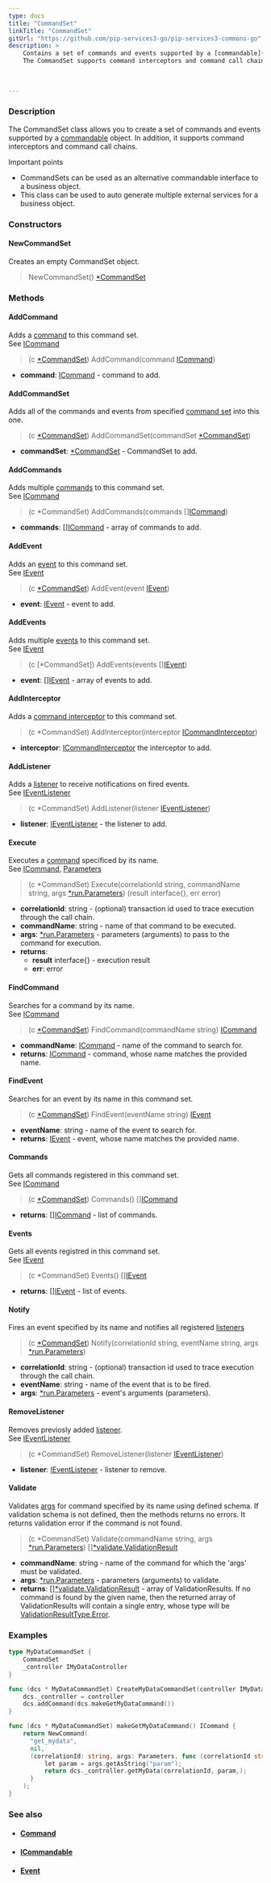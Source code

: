 ```yaml
---
type: docs
title: "CommandSet"
linkTitle: "CommandSet"
gitUrl: "https://github.com/pip-services3-go/pip-services3-commons-go"
description: > 
    Contains a set of commands and events supported by a [commandable](../icommandable) object.
    The CommandSet supports command interceptors and command call chains.
    
 
    
---
```


### Description

The CommandSet class allows you to create a set of commands and events supported by a [commandable](../icommandable) object. In addition, it supports command interceptors and command call chains.

Important points

- CommandSets can be used as an alternative commandable interface to a business object.
- This class can be used to auto generate multiple external services for a business object.

### Constructors

#### NewCommandSet
Creates an empty CommandSet object.

> NewCommandSet() [*CommandSet]()

### Methods

#### AddCommand
Adds a [command](../command) to this command set.  
See [ICommand](../icommand)

> (c [*CommandSet]()) AddCommand(command [ICommand](../icommand))

- **command**: [ICommand](../icommand) - command to add.

#### AddCommandSet
Adds all of the commands and events from specified [command set](../command_set)
into this one. 

> (c [*CommandSet]()) AddCommandSet(commandSet [*CommandSet]())

- **commandSet**: [*CommandSet]() - CommandSet to add.

#### AddCommands
Adds multiple [commands](../command) to this command set.  
See [ICommand](../icommand)

> (c *CommandSet) AddCommands(commands [][ICommand](../icommand))

- **commands**: [][ICommand](../icommand) - array of commands to add.


#### AddEvent
Adds an [event](../event) to this command set.  
See [IEvent](../ievent)

> (c [*CommandSet]()) AddEvent(event [IEvent](../ievent))

- **event**: [IEvent](../ievent) - event to add.

#### AddEvents
Adds multiple [events](../event) to this command set.  
See [IEvent](../ievent)

> (c [*CommandSet]) AddEvents(events [][IEvent](../ievent))

- **event**: [][IEvent](../ievent) - array of events to add.

#### AddInterceptor
Adds a [command interceptor](../command_interceptor) to this command set.

> (c *CommandSet) AddInterceptor(interceptor [ICommandInterceptor](../icommand_interceptor))

- **interceptor**: [ICommandInterceptor](../icommand_interceptor) the interceptor to add.

#### AddListener
Adds a [listener](../event_listener) to receive notifications on fired events.  
See [IEventListener](../ievent_listener)

> (c *CommandSet) AddListener(listener [IEventListener](../ievent_listener))

- **listener**: [IEventListener](../ievent_listener) - the listener to add.

#### Execute
Executes a [command](../command) specificed by its name.  
See [ICommand](../icommand), [Parameters](../../run/parameters)

> (c *CommandSet) Execute(correlationId string, commandName string, args [*run.Parameters](../../run/parameters)) (result interface{}, err error)

- **correlationId**: string - (optional) transaction id used to trace execution through the call chain.
- **commandName**: string - name of that command to be executed.
- **args**: [*run.Parameters](../../run/parameters) - parameters (arguments) to pass to the command for execution.
- **returns**:
    - **result** interface{} - execution result
    - **err**: error

#### FindCommand
Searches for a command by its name.  
See [ICommand](../icommand)

> (c [*CommandSet]()) FindCommand(commandName string) [ICommand](../icommand)

- **commandName**: [ICommand](../icommand) - name of the command to search for.
- **returns**: [ICommand](../icommand) - command, whose name matches the provided name.

#### FindEvent
Searches for an event by its name in this command set.

> (c [*CommandSet]()) FindEvent(eventName string) [IEvent](../ievent)

- **eventName**: string - name of the event to search for.
- **returns**: [IEvent](../ievent) - event, whose name matches the provided name.


#### Commands
Gets all commands registered in this command set.  
See [ICommand](../icommand)

> (c [*CommandSet]()) Commands() [][ICommand](../icommand)

- **returns**: [][ICommand](../icommand) - list of commands.

#### Events
Gets all events registred in this command set.  
See [IEvent](../ievent)

> (c *CommandSet) Events() [][IEvent](../ievent)

- **returns**: [][IEvent](../ievent) - list of events.


#### Notify
Fires an event specified by its name and notifies all registered
[listeners](../ievent_listener)

> (c [*CommandSet]()) Notify(correlationId string, eventName string, args [*run.Parameters](../../run/parameters))

- **correlationId**: string - (optional) transaction id used to trace execution through the call chain.
- **eventName**: string - name of the event that is to be fired.
- **args**: [*run.Parameters](../../run/parameters) - event's arguments (parameters).

#### RemoveListener
Removes previosly added [listener](../ievent_listener).  
See [IEventListener](../ievent_listener)

> (c *CommandSet) RemoveListener(listener [IEventListener](../ievent_listener))

- **listener**: [IEventListener](../ievent_listener) - listener to remove.

#### Validate
Validates [args](../../run/parameters) for command specified by its name using defined schema.
If validation schema is not defined, then the methods returns no errors.
It returns validation error if the command is not found.


> (c *CommandSet) Validate(commandName string, args [*run.Parameters](../../run/parameters)) [][*validate.ValidationResult](../../validate/validation_result)

- **commandName**: string - name of the command for which the 'args' must be validated.
- **args**: [*run.Parameters](../../run/parameters) - parameters (arguments) to validate.
- **returns**: [][*validate.ValidationResult](../../validate/validation_result) - array of ValidationResults. If no command is found by the given name, then the returned array of ValidationResults will contain a single entry, whose type will be [ValidationResultType.Error](../../validate/validation_result_type).

### Examples

```go
type MyDataCommandSet {
    CommandSet
    _controller IMyDataController
}

func (dcs * MyDataCommandSet) CreateMyDataCommandSet(controller IMyDataController) { // Any data controller interface
    dcs._controller = controller
    dcs.addCommand(dcs.makeGetMyDataCommand())
}

func (dcs * MyDataCommandSet) makeGetMyDataCommand() ICommand {
    return NewCommand(
      "get_mydata",
      nil,
      (correlationId: string, args: Parameters, func (correlationId string, args *run.Parameters)(interface{}, err) {
          let param = args.getAsString("param");
          return dcs._controller.getMyData(correlationId, param,);
      }
    );
}

```

### See also
- #### [Command](../command)
- #### [ICommandable](../icommandable)
- #### [Event](../event)
